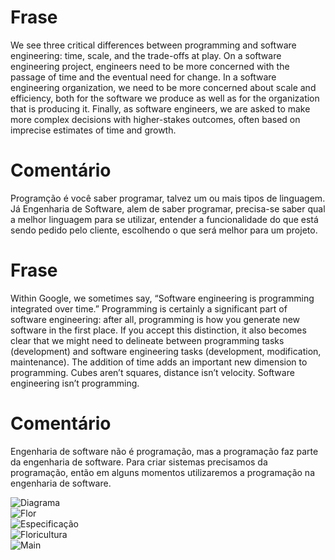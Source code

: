 # Frase
We see three critical differences between programming and software engineering: time, scale, and the trade-offs at play. On a software engineering project, engineers need to be more concerned with the passage of time and the eventual need for change. In a software engineering organization, we need to be more concerned about scale and efficiency, both for the software we produce as well as for the organization that is producing it. Finally, as software engineers, we are asked to make more complex decisions with higher-stakes outcomes, often based on imprecise estimates of time and growth.

# Comentário
Programção é você saber programar, talvez um ou mais tipos de linguagem. Já Engenharia de Software, alem de saber programar, precisa-se saber qual a melhor linguagem para se utilizar, entender a funcionalidade do que está sendo pedido pelo cliente, escolhendo o que será melhor para um projeto.

# Frase
Within Google, we sometimes say, “Software engineering is programming integrated over time.” Programming is certainly a significant part of software engineering: after all, programming is how you generate new software in the first place. If you accept this distinction, it also becomes clear that we might need to delineate between programming tasks (development) and software engineering tasks (development, modification, maintenance). The addition of time adds an important new dimension to programming. Cubes aren’t squares, distance isn’t velocity. Software engineering isn’t programming.

# Comentário
Engenharia de software não é programação, mas a programação faz parte da engenharia de software. Para criar sistemas precisamos da programação, então em alguns momentos utilizaremos a programação na engenharia de software.

<img src="https://github.com/jaquemfvs/Bertoti/assets/118978492/3864c229-90f9-4a3d-a8be-70e18ef90170" alt="Diagrama"><br>
<img src="https://github.com/jaquemfvs/Bertoti/assets/118978492/1fc5f84b-7b09-454b-b370-3a235126e581" alt="Flor"><br>
<img src="https://github.com/jaquemfvs/Bertoti/assets/118978492/a9e881de-1676-4959-87c8-0e702a77e670" alt="Especificação"> <br>
<img src="https://github.com/jaquemfvs/Bertoti/assets/118978492/1ef0b0a6-3311-41e5-b86f-abcd3bcc2d30" alt="Floricultura"><br>
<img src="https://github.com/jaquemfvs/Bertoti/assets/118978492/9479164b-198d-4f7e-84ce-8816d2b1dc10" alt="Main"> <br>
